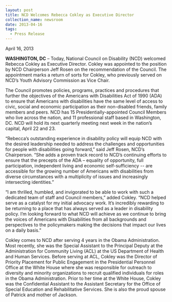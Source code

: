 ```yaml
---
layout: post
title: NCD Welcomes Rebecca Cokley as Executive Director
collection_name: newsroom
date: 2013-04-16
tags:
  - Press Release
---
```


April 16, 2013

**WASHINGTON, DC** – Today, National Council on Disability (NCD) welcomed Rebecca Cokley as Executive Director. Cokley was appointed to the position by NCD Chairperson Jeff Rosen on the recommendation of the Council. The appointment marks a return of sorts for Cokley, who previously served on NCD’s Youth Advisory Commission as Vice Chair.

The Council promotes policies, programs, practices and procedures that further the objectives of the Americans with Disabilities Act of 1990 (ADA) to ensure that Americans with disabilities have the same level of access to civic, social and economic participation as their non-disabled friends, family members and peers. NCD has 15 Presidentially-appointed Council Members who live across the nation, and 11 professional staff based in Washington, DC. NCD will hold its next quarterly meeting next week in the nation’s capital, April 22 and 23.

“Rebecca’s outstanding experience in disability policy will equip NCD with the desired leadership needed to address the challenges and opportunities for people with disabilities going forward,” said Jeff Rosen, NCD’s Chairperson. “She adds a proven track record to NCD’s continuing efforts to ensure that the precepts of the ADA – equality of opportunity, full participation, independent living and economic self-sufficiency -- are accessible for the growing number of Americans with disabilities from diverse circumstances with a multiplicity of issues and increasingly intersecting identities.”

“I am thrilled, humbled, and invigorated to be able to work with such a dedicated team of staff and Council members,” added Cokley. “NCD helped serve as a catalyst for my initial advocacy work. It’s incredibly rewarding to be returning to a place that has always served as a leader in disability policy. I’m looking forward to what NCD will achieve as we continue to bring the voices of Americans with Disabilities from all backgrounds and perspectives to the policymakers making the decisions that impact our lives on a daily basis.”

Cokley comes to NCD after serving 4 years in the Obama Administration. Most recently, she was the Special Assistant to the Principal Deputy at the Administration for Community Living (ACL) at the US Department of Health and Human Services. Before serving at ACL, Cokley was the Director of Priority Placement for Public Engagement in the Presidential Personnel Office at the White House where she was responsible for outreach to diversity and minority organizations to recruit qualified individuals for roles in the Obama Administration. Prior to her time at the White House, Cokley was the Confidential Assistant to the Assistant Secretary for the Office of Special Education and Rehabilitative Services. She is also the proud spouse of Patrick and mother of Jackson.
